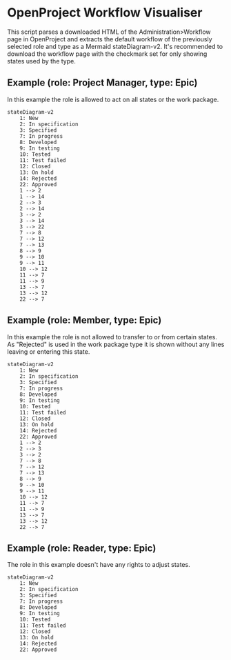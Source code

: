 # OpenProject Workflow Visualiser
This script parses a downloaded HTML of the Administration>Workflow page in OpenProject and extracts the default workflow of the previously selected role and type as a Mermaid stateDiagram-v2. It's recommended to download the workflow page with the checkmark set for only showing states used by the type. 

## Example (role: Project Manager, type: Epic)
In this example the role is allowed to act on all states or the work package.

```mermaid
stateDiagram-v2
    1: New
    2: In specification
    3: Specified
    7: In progress
    8: Developed
    9: In testing
    10: Tested
    11: Test failed
    12: Closed
    13: On hold
    14: Rejected
    22: Approved
    1 --> 2
    1 --> 14
    2 --> 3
    2 --> 14
    3 --> 2
    3 --> 14
    3 --> 22
    7 --> 8
    7 --> 12
    7 --> 13
    8 --> 9
    9 --> 10
    9 --> 11
    10 --> 12
    11 --> 7
    11 --> 9
    13 --> 7
    13 --> 12
    22 --> 7
```

## Example (role: Member, type: Epic)
In this example the role is not allowed to transfer to or from certain states. As "Rejected" is used in the work package type it is shown without any lines leaving or entering this state.

```mermaid
stateDiagram-v2
    1: New
    2: In specification
    3: Specified
    7: In progress
    8: Developed
    9: In testing
    10: Tested
    11: Test failed
    12: Closed
    13: On hold
    14: Rejected
    22: Approved
    1 --> 2
    2 --> 3
    3 --> 2
    7 --> 8
    7 --> 12
    7 --> 13
    8 --> 9
    9 --> 10
    9 --> 11
    10 --> 12
    11 --> 7
    11 --> 9
    13 --> 7
    13 --> 12
    22 --> 7
```

## Example (role: Reader, type: Epic)
The role in this example doesn't have any rights to adjust states.

```mermaid
stateDiagram-v2
    1: New
    2: In specification
    3: Specified
    7: In progress
    8: Developed
    9: In testing
    10: Tested
    11: Test failed
    12: Closed
    13: On hold
    14: Rejected
    22: Approved
```

